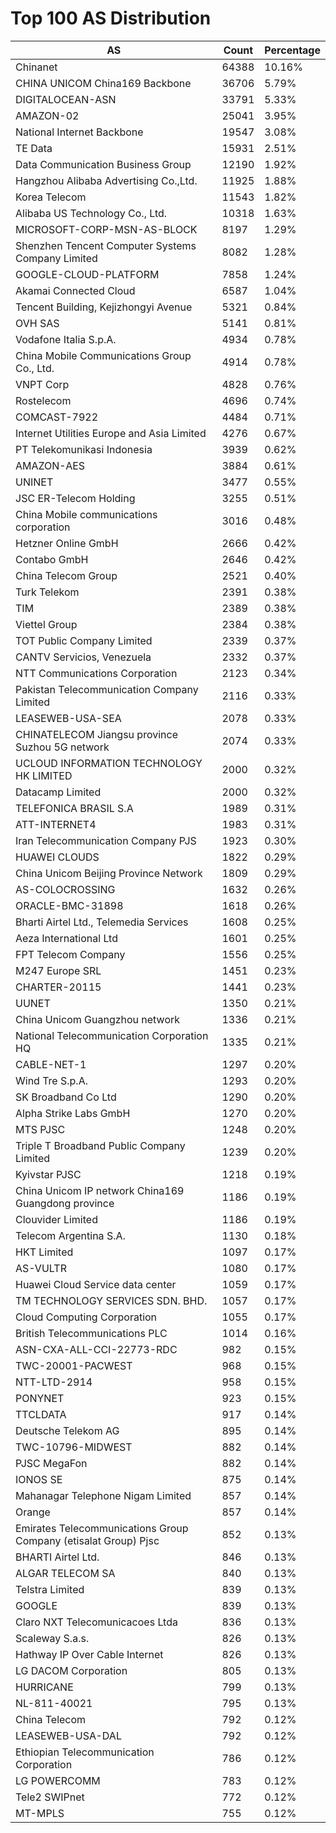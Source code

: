 # Top 100 AS Distribution
| AS | Count | Percentage |
|----|----|----|
| Chinanet | 64388 | 10.16% |
| CHINA UNICOM China169 Backbone | 36706 | 5.79% |
| DIGITALOCEAN-ASN | 33791 | 5.33% |
| AMAZON-02 | 25041 | 3.95% |
| National Internet Backbone | 19547 | 3.08% |
| TE Data | 15931 | 2.51% |
| Data Communication Business Group | 12190 | 1.92% |
| Hangzhou Alibaba Advertising Co.,Ltd. | 11925 | 1.88% |
| Korea Telecom | 11543 | 1.82% |
| Alibaba US Technology Co., Ltd. | 10318 | 1.63% |
| MICROSOFT-CORP-MSN-AS-BLOCK | 8197 | 1.29% |
| Shenzhen Tencent Computer Systems Company Limited | 8082 | 1.28% |
| GOOGLE-CLOUD-PLATFORM | 7858 | 1.24% |
| Akamai Connected Cloud | 6587 | 1.04% |
| Tencent Building, Kejizhongyi Avenue | 5321 | 0.84% |
| OVH SAS | 5141 | 0.81% |
| Vodafone Italia S.p.A. | 4934 | 0.78% |
| China Mobile Communications Group Co., Ltd. | 4914 | 0.78% |
| VNPT Corp | 4828 | 0.76% |
| Rostelecom | 4696 | 0.74% |
| COMCAST-7922 | 4484 | 0.71% |
| Internet Utilities Europe and Asia Limited | 4276 | 0.67% |
| PT Telekomunikasi Indonesia | 3939 | 0.62% |
| AMAZON-AES | 3884 | 0.61% |
| UNINET | 3477 | 0.55% |
| JSC ER-Telecom Holding | 3255 | 0.51% |
| China Mobile communications corporation | 3016 | 0.48% |
| Hetzner Online GmbH | 2666 | 0.42% |
| Contabo GmbH | 2646 | 0.42% |
| China Telecom Group | 2521 | 0.40% |
| Turk Telekom | 2391 | 0.38% |
| TIM | 2389 | 0.38% |
| Viettel Group | 2384 | 0.38% |
| TOT Public Company Limited | 2339 | 0.37% |
| CANTV Servicios, Venezuela | 2332 | 0.37% |
| NTT Communications Corporation | 2123 | 0.34% |
| Pakistan Telecommunication Company Limited | 2116 | 0.33% |
| LEASEWEB-USA-SEA | 2078 | 0.33% |
| CHINATELECOM Jiangsu province Suzhou 5G network | 2074 | 0.33% |
| UCLOUD INFORMATION TECHNOLOGY HK LIMITED | 2000 | 0.32% |
| Datacamp Limited | 2000 | 0.32% |
| TELEFONICA BRASIL S.A | 1989 | 0.31% |
| ATT-INTERNET4 | 1983 | 0.31% |
| Iran Telecommunication Company PJS | 1923 | 0.30% |
| HUAWEI CLOUDS | 1822 | 0.29% |
| China Unicom Beijing Province Network | 1809 | 0.29% |
| AS-COLOCROSSING | 1632 | 0.26% |
| ORACLE-BMC-31898 | 1618 | 0.26% |
| Bharti Airtel Ltd., Telemedia Services | 1608 | 0.25% |
| Aeza International Ltd | 1601 | 0.25% |
| FPT Telecom Company | 1556 | 0.25% |
| M247 Europe SRL | 1451 | 0.23% |
| CHARTER-20115 | 1441 | 0.23% |
| UUNET | 1350 | 0.21% |
| China Unicom Guangzhou network | 1336 | 0.21% |
| National Telecommunication Corporation HQ | 1335 | 0.21% |
| CABLE-NET-1 | 1297 | 0.20% |
| Wind Tre S.p.A. | 1293 | 0.20% |
| SK Broadband Co Ltd | 1290 | 0.20% |
| Alpha Strike Labs GmbH | 1270 | 0.20% |
| MTS PJSC | 1248 | 0.20% |
| Triple T Broadband Public Company Limited | 1239 | 0.20% |
| Kyivstar PJSC | 1218 | 0.19% |
| China Unicom IP network China169 Guangdong province | 1186 | 0.19% |
| Clouvider Limited | 1186 | 0.19% |
| Telecom Argentina S.A. | 1130 | 0.18% |
| HKT Limited | 1097 | 0.17% |
| AS-VULTR | 1080 | 0.17% |
| Huawei Cloud Service data center | 1059 | 0.17% |
| TM TECHNOLOGY SERVICES SDN. BHD. | 1057 | 0.17% |
| Cloud Computing Corporation | 1055 | 0.17% |
| British Telecommunications PLC | 1014 | 0.16% |
| ASN-CXA-ALL-CCI-22773-RDC | 982 | 0.15% |
| TWC-20001-PACWEST | 968 | 0.15% |
| NTT-LTD-2914 | 958 | 0.15% |
| PONYNET | 923 | 0.15% |
| TTCLDATA | 917 | 0.14% |
| Deutsche Telekom AG | 895 | 0.14% |
| TWC-10796-MIDWEST | 882 | 0.14% |
| PJSC MegaFon | 882 | 0.14% |
| IONOS SE | 875 | 0.14% |
| Mahanagar Telephone Nigam Limited | 857 | 0.14% |
| Orange | 857 | 0.14% |
| Emirates Telecommunications Group Company (etisalat Group) Pjsc | 852 | 0.13% |
| BHARTI Airtel Ltd. | 846 | 0.13% |
| ALGAR TELECOM SA | 840 | 0.13% |
| Telstra Limited | 839 | 0.13% |
| GOOGLE | 839 | 0.13% |
| Claro NXT Telecomunicacoes Ltda | 836 | 0.13% |
| Scaleway S.a.s. | 826 | 0.13% |
| Hathway IP Over Cable Internet | 826 | 0.13% |
| LG DACOM Corporation | 805 | 0.13% |
| HURRICANE | 799 | 0.13% |
| NL-811-40021 | 795 | 0.13% |
| China Telecom | 792 | 0.12% |
| LEASEWEB-USA-DAL | 792 | 0.12% |
| Ethiopian Telecommunication Corporation | 786 | 0.12% |
| LG POWERCOMM | 783 | 0.12% |
| Tele2 SWIPnet | 772 | 0.12% |
| MT-MPLS | 755 | 0.12% |
